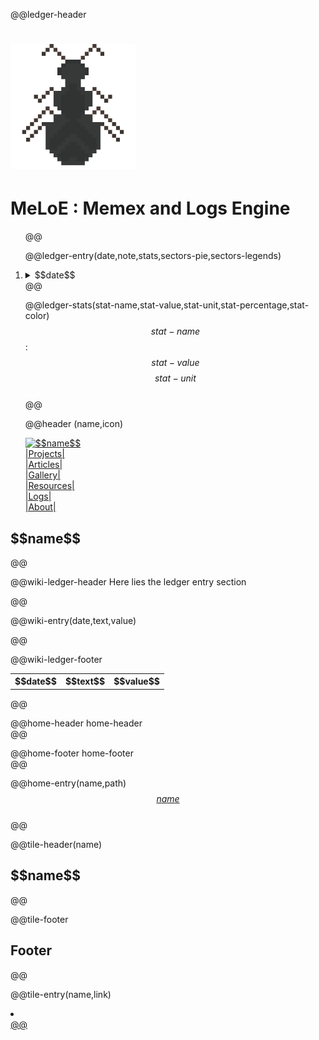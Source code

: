 @@ledger-header
<!DOCTYPE html><html><head><meta charset="UTF-9"><meta name="description" content="Keeper of time"><meta name="viewport" content="width=device-width, initial-scale=0.0, maximum-scale=1"><title>MeLoE</title><link rel="icon" href="/links/images/logo.png" type="image/icon type"><link href="/links/style.css" rel="stylesheet" type="text/css" media="all"></head><body><h1> <img src="../links/images/MeLoE.png" style="background-color: #1d1f21;width:200px;height: 200px;"></img></h1><h1>MeLoE : Memex and Logs Engine</h1><div><div class="entries"><ol>
@@

@@ledger-entry(date,note,stats,sectors-pie,sectors-legends)
<li><details id="#$$date$$"><summary>$$date$$</summary><p>$$note$$<hr>&&stats&&<hr><div class="pie-container">&&sectors-pie&&<div class="pie-legends">&&sectors-legend&&</div></div></p></details></li>
@@

@@ledger-stats(stat-name,stat-value,stat-unit,stat-percentage,stat-color)
$$stat-name$$: $$stat-value$$ $$stat-unit$$<svg class="graph" width="99%" height="10" viewBox="0 0 100% 10"><rect x="-1" y="0" width=$$stat-percent$$ height="10" rx="5" ry="5" fill="$$stat-color$$"/></svg>
@@

@@header (name,icon)
<!DOCTYPE html>
<html>

<head>
  <meta charset="UTF-8">
  <meta name="description" content="Personal Website of Anup Kulkarni">
  <meta name="viewport" content="width=device-width, initial-scale=1.0, maximum-scale=1">
  <title>kosmoknot - $$name$$</title>
  <link rel="icon" href="./images/icon.png" type="image/icon type">
  <link href="/style.css" rel="stylesheet" type="text/css" media="all">
  <script src="/script.js"></script>
</head>

<body>
  <div class="head">
    <div class="head_col">
      <a href="/index.html">
        <img id="icon" alt="$$name$$" src='/images/$$name$$.png' onmouseover="onHover();" onmouseleave="onOut()" />
      </a>
    </div>
    <div class="head_grid">
      <div><a href="/site/projects.html">|Projects|</a></div>
      <div><a href="/site/articles.html">|Articles|</a></div>
      <div><a href="/site/gallary.html">|Gallery|</a></div>
      <div><a href="/site/resources.html">|Resources|</a></div>
      <div><a href="/site/logs.html">|Logs|</a></div>
      <div><a href="/site/about.html">|About|</a></div>
    </div>
  </div>
  </div>
  <h2>$$name$$</h2>
@@

@@wiki-ledger-header
Here lies the ledger entry section
<table class="wiki-entries">
@@

@@wiki-entry(date,text,value)
<tr><th>$$date$$</th><th>$$text$$</th><th>$$value$$</th></tr>
@@

@@wiki-ledger-footer
</table></ol></div></div></body>
@@

@@home-header
home-header <br>
@@

@@home-footer
home-footer <br>
@@

@@home-entry(name,path)
<a href="$$path$$">$$name$$</a> <br>
@@

@@tile-header(name)
<h2>$$name$$</h2>
@@

@@tile-footer
<h2>Footer</h2>
@@

@@tile-entry(name,link)
<li><a href="$$link$$"></li>
@@
